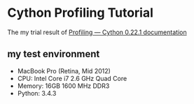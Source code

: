 Cython Profiling Tutorial
=========================

The my trial result of [Profiling — Cython 0.22.1 documentation](http://docs.cython.org/src/tutorial/profiling_tutorial.html#profiling-tutorial)


## my test environment

* MacBook Pro (Retina, Mid 2012)
* CPU: Intel Core i7 2.6 GHz Quad Core
* Memory: 16GB 1600 MHz DDR3
* Python: 3.4.3
